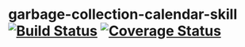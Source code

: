 # garbage-collection-calendar-skill [![Build Status](https://travis-ci.org/RyoYamamotoJP/garbage-collection-calendar-skill.svg?branch=master)](https://travis-ci.org/RyoYamamotoJP/garbage-collection-calendar-skill) [![Coverage Status](https://coveralls.io/repos/github/RyoYamamotoJP/garbage-collection-calendar-skill/badge.svg?branch=master)](https://coveralls.io/github/RyoYamamotoJP/garbage-collection-calendar-skill?branch=master)